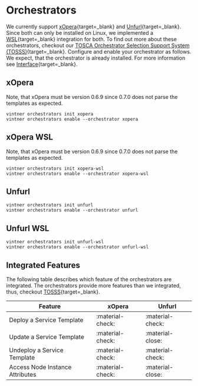 # Orchestrators

We currently support [xOpera](https://github.com/xlab-si/xopera-opera){target=_blank} and [Unfurl](https://github.com/onecommons/unfurl){target=_blank}.
Since both can only be installed on Linux, we implemented a [WSL](https://docs.microsoft.com/en-us/windows/wsl){target=_blank} integration for both.
To find out more about these orchestrators, checkout our [TOSCA Orchestrator Selection Support System (TOSSS)](https://tosss.opentosca.org){target=_blank}.
Configure and enable your orchestrator as follows.
We expect, that the orchestrator is already installed.
For more information see [Interface](interface.md){target=_blank}.

## xOpera
Note, that xOpera must be version 0.6.9 since 0.7.0 does not parse the templates as expected.

```shell linenums="1"
vintner orchestrators init xopera
vintner orchestrators enable --orchestrator xopera
```

## xOpera WSL
Note, that xOpera must be version 0.6.9 since 0.7.0 does not parse the templates as expected.

```shell linenums="1"
vintner orchestrators init xopera-wsl
vintner orchestrators enable --orchestrator xopera-wsl
```

## Unfurl
```shell linenums="1"
vintner orchestrators init unfurl
vintner orchestrators enable --orchestrator unfurl
```

## Unfurl WSL
```shell linenums="1"
vintner orchestrators init unfurl-wsl
vintner orchestrators enable --orchestrator unfurl-wsl
```

## Integrated Features

The following table describes which feature of the orchestrators are integrated. 
The orchestrators provide more features than we integrated, thus, checkout [TOSSS](https://tosss.opentosca.org){target=_blank}.

| Feature | xOpera | Unfurl |
| -- |-------| --- |
| Deploy a Service Template | :material-check: | :material-check: |
| Update a Service Template | :material-check: | :material-close: | 
| Undeploy a Service Template | :material-check: |:material-check: |
| Access Node Instance Attributes | :material-check: | :material-close: |
